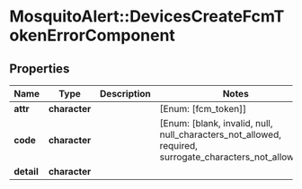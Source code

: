# MosquitoAlert::DevicesCreateFcmTokenErrorComponent


## Properties
Name | Type | Description | Notes
------------ | ------------- | ------------- | -------------
**attr** | **character** |  | [Enum: [fcm_token]] 
**code** | **character** |  | [Enum: [blank, invalid, null, null_characters_not_allowed, required, surrogate_characters_not_allowed]] 
**detail** | **character** |  | 


